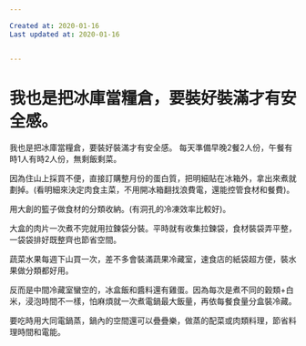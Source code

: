 ```yaml
---

Created at: 2020-01-16
Last updated at: 2020-01-16


---
```


# 我也是把冰庫當糧倉，要裝好裝滿才有安全感。


我也是把冰庫當糧倉，要裝好裝滿才有安全感。
每天準備早晚2餐2人份，午餐有時1人有時2人份，無剩飯剩菜。

因為住山上採買不便，直接訂購整月份的蛋白質，把明細貼在冰箱外，拿出來煮就劃掉。(看明細來決定肉食主菜，不用開冰箱翻找浪費電，還能控管食材和餐費)。

用大創的籃子做食材的分類收納。(有洞孔的冷凍效率比較好)。

大盒的肉片一次煮不完就用拉鍊袋分裝。平時就有收集拉鍊袋，食材裝袋弄平整，一袋袋排好既整齊也節省空間。

蔬菜水果每週下山買一次，差不多會裝滿蔬果冷藏室，速食店的紙袋超方便，裝水果做分類都好用。

反而是中間冷藏室蠻空的，冰盒飯和醬料還有雞蛋。因為每次是煮不同的穀類+白米，浸泡時間不一樣，怕麻煩就一次煮電鍋最大飯量，再依每餐食量分盒裝冷藏。

要吃時用大同電鍋蒸，鍋內的空間還可以疊疊樂，做蒸的配菜或肉類料理，節省料理時間和電能。


